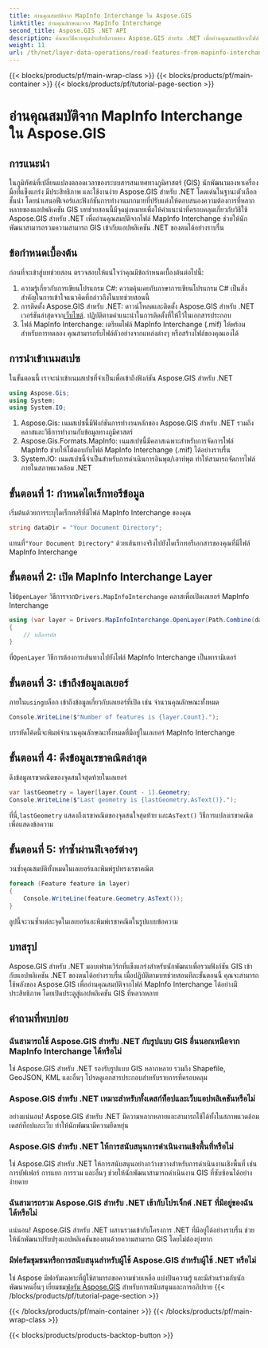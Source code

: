 ```yaml
---
title: อ่านคุณสมบัติจาก MapInfo Interchange ใน Aspose.GIS
linktitle: อ่านคุณลักษณะจาก MapInfo Interchange
second_title: Aspose.GIS .NET API
description: ค้นพบวิธีควบคุมประสิทธิภาพของ Aspose.GIS สำหรับ .NET เพื่ออ่านคุณสมบัติจากไฟล์ MapInfo Interchange ในบทช่วยสอนที่ครอบคลุมนี้
weight: 11
url: /th/net/layer-data-operations/read-features-from-mapinfo-interchange/
---
```


{{< blocks/products/pf/main-wrap-class >}}
{{< blocks/products/pf/main-container >}}
{{< blocks/products/pf/tutorial-page-section >}}

# อ่านคุณสมบัติจาก MapInfo Interchange ใน Aspose.GIS

## การแนะนำ
ในภูมิทัศน์ที่เปลี่ยนแปลงตลอดเวลาของระบบสารสนเทศทางภูมิศาสตร์ (GIS) นักพัฒนามองหาเครื่องมือที่แข็งแกร่ง มีประสิทธิภาพ และใช้งานง่าย Aspose.GIS สำหรับ .NET โดดเด่นในฐานะตัวเลือกชั้นนำ โดยนำเสนอฟีเจอร์และฟังก์ชันการทำงานมากมายที่ปรับแต่งให้ตอบสนองความต้องการที่หลากหลายของแอปพลิเคชัน GIS บทช่วยสอนนี้มีจุดมุ่งหมายเพื่อให้คำแนะนำที่ครอบคลุมเกี่ยวกับวิธีใช้ Aspose.GIS สำหรับ .NET เพื่ออ่านคุณสมบัติจากไฟล์ MapInfo Interchange ช่วยให้นักพัฒนาสามารถรวมความสามารถ GIS เข้ากับแอปพลิเคชัน .NET ของตนได้อย่างราบรื่น
## ข้อกำหนดเบื้องต้น
ก่อนที่จะเข้าสู่บทช่วยสอน ตรวจสอบให้แน่ใจว่าคุณมีข้อกำหนดเบื้องต้นต่อไปนี้:
1. ความรู้เกี่ยวกับการเขียนโปรแกรม C#: ความคุ้นเคยกับภาษาการเขียนโปรแกรม C# เป็นสิ่งสำคัญในการเข้าใจแนวคิดที่กล่าวถึงในบทช่วยสอนนี้
2.  การติดตั้ง Aspose.GIS สำหรับ .NET: ดาวน์โหลดและติดตั้ง Aspose.GIS สำหรับ .NET เวอร์ชันล่าสุดจาก[เว็บไซต์](https://releases.aspose.com/gis/net/). ปฏิบัติตามคำแนะนำในการติดตั้งที่ให้ไว้ในเอกสารประกอบ
3. ไฟล์ MapInfo Interchange: เตรียมไฟล์ MapInfo Interchange (.mif) ให้พร้อมสำหรับการทดลอง คุณสามารถรับไฟล์ตัวอย่างจากแหล่งต่างๆ หรือสร้างไฟล์ของคุณเองได้

## การนำเข้าเนมสเปซ
ในขั้นตอนนี้ เราจะนำเข้าเนมสเปซที่จำเป็นเพื่อเข้าถึงฟังก์ชัน Aspose.GIS สำหรับ .NET
```csharp
using Aspose.Gis;
using System;
using System.IO;
```
1. Aspose.Gis: เนมสเปซนี้มีฟังก์ชันการทำงานหลักของ Aspose.GIS สำหรับ .NET รวมถึงคลาสและวิธีการทำงานกับข้อมูลทางภูมิศาสตร์
2. Aspose.Gis.Formats.MapInfo: เนมสเปซนี้มีคลาสเฉพาะสำหรับการจัดการไฟล์ MapInfo ช่วยให้โต้ตอบกับไฟล์ MapInfo Interchange (.mif) ได้อย่างราบรื่น
3. System.IO: เนมสเปซนี้จำเป็นสำหรับการดำเนินการอินพุต/เอาท์พุต ทำให้สามารถจัดการไฟล์ภายในสภาพแวดล้อม .NET

## ขั้นตอนที่ 1: กำหนดไดเร็กทอรีข้อมูล
เริ่มต้นด้วยการระบุไดเร็กทอรีที่มีไฟล์ MapInfo Interchange ของคุณ
```csharp
string dataDir = "Your Document Directory";
```
 แทนที่`"Your Document Directory"` ด้วยเส้นทางจริงไปยังไดเร็กทอรีเอกสารของคุณที่มีไฟล์ MapInfo Interchange
## ขั้นตอนที่ 2: เปิด MapInfo Interchange Layer
 ใช้`OpenLayer` วิธีการจาก`Drivers.MapInfoInterchange` คลาสเพื่อเปิดเลเยอร์ MapInfo Interchange
```csharp
using (var layer = Drivers.MapInfoInterchange.OpenLayer(Path.Combine(dataDir, "data.mif")))
{
    // บล็อกรหัส
}
```
 ที่`OpenLayer` วิธีการต้องการเส้นทางไปยังไฟล์ MapInfo Interchange เป็นพารามิเตอร์
## ขั้นตอนที่ 3: เข้าถึงข้อมูลเลเยอร์
 ภายใน`using`บล็อก เข้าถึงข้อมูลเกี่ยวกับเลเยอร์ที่เปิด เช่น จำนวนคุณลักษณะทั้งหมด
```csharp
Console.WriteLine($"Number of features is {layer.Count}.");
```
บรรทัดโค้ดนี้จะพิมพ์จำนวนคุณลักษณะทั้งหมดที่มีอยู่ในเลเยอร์ MapInfo Interchange
## ขั้นตอนที่ 4: ดึงข้อมูลเรขาคณิตล่าสุด
ดึงข้อมูลเรขาคณิตของจุดสนใจสุดท้ายในเลเยอร์
```csharp
var lastGeometry = layer[layer.Count - 1].Geometry;
Console.WriteLine($"Last geometry is {lastGeometry.AsText()}.");
```
 ที่นี่,`lastGeometry` แสดงถึงเรขาคณิตของจุดสนใจสุดท้าย และ`AsText()` วิธีการแปลงเรขาคณิตเพื่อแสดงข้อความ
## ขั้นตอนที่ 5: ทำซ้ำผ่านฟีเจอร์ต่างๆ
วนซ้ำคุณสมบัติทั้งหมดในเลเยอร์และพิมพ์รูปทรงเรขาคณิต
```csharp
foreach (Feature feature in layer)
{
    Console.WriteLine(feature.Geometry.AsText());
}
```
ลูปนี้จะวนซ้ำแต่ละจุดในเลเยอร์และพิมพ์เรขาคณิตในรูปแบบข้อความ

## บทสรุป
Aspose.GIS สำหรับ .NET มอบเฟรมเวิร์กที่แข็งแกร่งสำหรับนักพัฒนาเพื่อรวมฟังก์ชัน GIS เข้ากับแอปพลิเคชัน .NET ของตนได้อย่างราบรื่น เมื่อปฏิบัติตามบทช่วยสอนทีละขั้นตอนนี้ คุณจะสามารถใช้พลังของ Aspose.GIS เพื่ออ่านคุณสมบัติจากไฟล์ MapInfo Interchange ได้อย่างมีประสิทธิภาพ โดยเปิดประตูสู่แอปพลิเคชัน GIS ที่หลากหลาย
## คำถามที่พบบ่อย
### ฉันสามารถใช้ Aspose.GIS สำหรับ .NET กับรูปแบบ GIS อื่นนอกเหนือจาก MapInfo Interchange ได้หรือไม่
ใช่ Aspose.GIS สำหรับ .NET รองรับรูปแบบ GIS หลากหลาย รวมถึง Shapefile, GeoJSON, KML และอื่นๆ โปรดดูเอกสารประกอบสำหรับรายการที่ครอบคลุม
### Aspose.GIS สำหรับ .NET เหมาะสำหรับทั้งเดสก์ท็อปและเว็บแอปพลิเคชันหรือไม่
อย่างแน่นอน! Aspose.GIS สำหรับ .NET มีความหลากหลายและสามารถใช้ได้ทั้งในสภาพแวดล้อมเดสก์ท็อปและเว็บ ทำให้นักพัฒนามีความยืดหยุ่น
### Aspose.GIS สำหรับ .NET ให้การสนับสนุนการดำเนินงานเชิงพื้นที่หรือไม่
ใช่ Aspose.GIS สำหรับ .NET ให้การสนับสนุนอย่างกว้างขวางสำหรับการดำเนินงานเชิงพื้นที่ เช่น การบัฟเฟอร์ การแยก การรวม และอื่นๆ ช่วยให้นักพัฒนาสามารถดำเนินงาน GIS ที่ซับซ้อนได้อย่างง่ายดาย
### ฉันสามารถรวม Aspose.GIS สำหรับ .NET เข้ากับโปรเจ็กต์ .NET ที่มีอยู่ของฉันได้หรือไม่
แน่นอน! Aspose.GIS สำหรับ .NET ผสานรวมเข้ากับโครงการ .NET ที่มีอยู่ได้อย่างราบรื่น ช่วยให้นักพัฒนาปรับปรุงแอปพลิเคชันของตนด้วยความสามารถ GIS โดยไม่ต้องยุ่งยาก
### มีฟอรัมชุมชนหรือการสนับสนุนสำหรับผู้ใช้ Aspose.GIS สำหรับผู้ใช้ .NET หรือไม่
ใช่ Aspose มีฟอรัมเฉพาะที่ผู้ใช้สามารถขอความช่วยเหลือ แบ่งปันความรู้ และมีส่วนร่วมกับนักพัฒนาคนอื่นๆ เยี่ยมชม[ฟอรัม Aspose.GIS](https://forum.aspose.com/c/gis/33) สำหรับการสนับสนุนและการอภิปราย
{{< /blocks/products/pf/tutorial-page-section >}}

{{< /blocks/products/pf/main-container >}}
{{< /blocks/products/pf/main-wrap-class >}}

{{< blocks/products/products-backtop-button >}}
